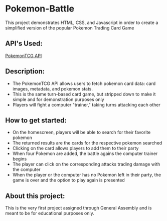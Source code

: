 # Pokemon-Battle
This project demonstrates HTML, CSS, and Javascript in order to create a simplified version of the popular Pokemon Trading Card Game

## API's Used:
[PokemonTCG API](https://pokemontcg.io/)

## Description:
- The PokemonTCG API allows users to fetch pokemon card data: card images, metadata, and pokemon stats. 
- This is the same turn-based card game, but stripped down to make it simple and for demonstration purposes only
- Players will fight a computer "trainer," taking turns attacking each other

## How to get started:
- On the homescreen, players will be able to search for their favorite pokemon
- The returned results are the cards for the respective pokemon searched
- Clicking on the card allows players to add them to their party 
- When four Pokemon are added, the battle agains the computer trainer begins
- The player can click on the corresponding attacks trading damage with the computer
- When the player or the computer has no Pokemon left in their party, the game is over and the option to play again is presented

## About this project:
This is the very first project assigned through General Assembly and is meant to be for educational purposes only.
